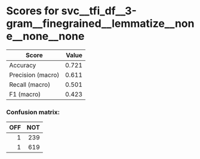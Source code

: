 # Scores for svc__tfi_df__3-gram__finegrained__lemmatize__none__none__none
|      Score      |Value|
|-----------------|----:|
|Accuracy         |0.721|
|Precision (macro)|0.611|
|Recall (macro)   |0.501|
|F1 (macro)       |0.423|

### Confusion matrix:
|OFF|NOT|
|--:|--:|
|  1|239|
|  1|619|
